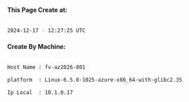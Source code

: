 
   
#### This Page Create at:

```bash

2024-12-17 - 12:27:25 UTC

```

#### Create By Machine:

```bash

Host Name : fv-az2026-801

platform  : Linux-6.5.0-1025-azure-x86_64-with-glibc2.35

Ip Local  : 10.1.0.17

```

